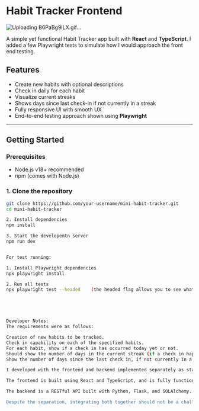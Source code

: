 # Habit Tracker Frontend
![Uploading B6PaBg9ILX.gif…]()

A simple yet functional Habit Tracker app built with **React** and **TypeScript**. I added a few Playwright tests to simulate how I would approach the front end testing.

##  Features

-  Create new habits with optional descriptions
-  Check in daily for each habit
-  Visualize current streaks
-  Shows days since last check-in if not currently in a streak
-  Fully responsive UI with smooth UX
-  End-to-end testing approach shown using **Playwright**

---

##  Getting Started

### Prerequisites

- Node.js v18+ recommended
- npm (comes with Node.js)

### 1. Clone the repository

```bash
git clone https://github.com/your-username/mini-habit-tracker.git
cd mini-habit-tracker

2. Install dependencies
npm install

3. Start the developemtn server
npm run dev


For test running:

1. Install Playwright dependencies
npx playwright install

2. Run all tests 
npx playwright test --headed    (the headed flag allows you to see what is happening in browser window)





Developer Notes:
The requirements were as follows:

Creation of new habits to be tracked.
Check in capability on each of the specified habits.
For each habit, show if a check in has occurred today yet or not.
Should show the number of days in the current streak (if a check in happened today or yesterday), OR
Show the number of days since the last check in, if not currently in a streak.

I developed with the frontend and backend implemented separately as standalone applications. The reason for this separation was largely due to time constraints and the fact that the frontend was started first, allowing for quicker iteration on UI/UX before finalizing the API structure. With some more time I would have liked to have combined the apps to seamlessly send and retrieve the data from the backend to persist user data.

The frontend is built using React and TypeScript, and is fully functional on its own with real-time interactions via local API endpoints (or mocked/stubbed data during early development). This allowed for rapid development of core features like habit creation, check-ins, and streak tracking while the backend was being planned.

The backend is a RESTful API built with Python, Flask, and SQLAlchemy. While I had some familiarity with Python, I had less hands-on experience compared to JavaScript/TypeScript, so there was a learning curve involved in translating the app's requirements into Pythonic patterns and idioms whilst using Flask. 

Despite the separation, integrating both together should not be a challenging task, time permitting.
